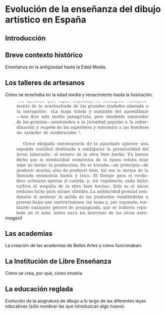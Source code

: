 # Evolución de la enseñanza del dibujo artístico en España

## Introducción

## Breve contexto histórico

Enseñanza en la antigüedad hasta la Edad Media.

## Los talleres de artesanos

Cómo se enseñaba en la edad media y renacimiento hasta la ilustración.

![Esto es lo que se ve](./images/Prueba_imagen.png)*imagen1*

## Las academias

La creación de las academias de Bellas Artes y cómo funcionaban.

## La Institución de Libre Enseñanza

Cómo se crea, por qué, cómo enseña

## La educación reglada

Evolución de la asignatura de dibujo a lo largo de las diferentes leyes educativas (sólo nombrar las que introduzcan algo nuevo).
